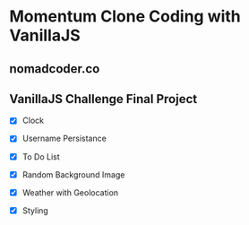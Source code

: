 # Momentum Clone Coding with VanillaJS

## nomadcoder.co

## VanillaJS Challenge Final Project

- [x] Clock
- [x] Username Persistance
- [x] To Do List
- [x] Random Background Image
- [x] Weather with Geolocation

- [x] Styling
